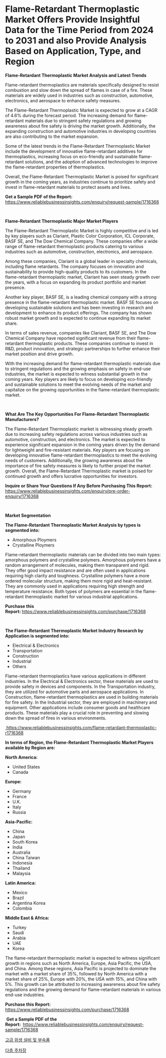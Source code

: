 <p><h1>Flame-Retardant Thermoplastic Market Offers Provide Insightful Data for the Time Period from 2024 to 2031 and also Provide Analysis Based on Application, Type, and Region</h1></p><p><strong>Flame-Retardant Thermoplastic Market Analysis and Latest Trends</strong></p>
<p><p>Flame-retardant thermoplastics are materials specifically designed to resist combustion and slow down the spread of flames in case of a fire. These materials are widely used in industries such as construction, automotive, electronics, and aerospace to enhance safety measures.</p><p>The Flame-Retardant Thermoplastic Market is expected to grow at a CAGR of 4.6% during the forecast period. The increasing demand for flame-retardant materials due to stringent safety regulations and growing awareness about fire safety is driving the market growth. Additionally, the expanding construction and automotive industries in developing countries are also contributing to the market expansion.</p><p>Some of the latest trends in the Flame-Retardant Thermoplastic Market include the development of innovative flame-retardant additives for thermoplastics, increasing focus on eco-friendly and sustainable flame-retardant solutions, and the adoption of advanced technologies to improve the flame-retardant properties of thermoplastics.</p><p>Overall, the Flame-Retardant Thermoplastic Market is poised for significant growth in the coming years, as industries continue to prioritize safety and invest in flame-retardant materials to protect assets and lives.</p></p>
<p><strong>Get a Sample PDF of the Report:&nbsp;</strong> <a href="https://www.reliablebusinessinsights.com/enquiry/request-sample/1716368">https://www.reliablebusinessinsights.com/enquiry/request-sample/1716368</a></p>
<p>&nbsp;</p>
<p><strong>Flame-Retardant Thermoplastic Major Market Players</strong></p>
<p><p>The Flame-Retardant Thermoplastic Market is highly competitive and is led by key players such as Clariant, Plastic Color Corporation, ICL Corporate, BASF SE, and The Dow Chemical Company. These companies offer a wide range of flame-retardant thermoplastic products catering to various industries such as automotive, construction, electronics, and aerospace.</p><p>Among these companies, Clariant is a global leader in specialty chemicals, including flame retardants. The company focuses on innovation and sustainability to provide high-quality products to its customers. In the flame-retardant thermoplastic market, Clariant has seen steady growth over the years, with a focus on expanding its product portfolio and market presence.</p><p>Another key player, BASF SE, is a leading chemical company with a strong presence in the flame-retardant thermoplastic market. BASF SE focuses on developing sustainable solutions and has been investing in research and development to enhance its product offerings. The company has shown robust market growth and is expected to continue expanding its market share.</p><p>In terms of sales revenue, companies like Clariant, BASF SE, and The Dow Chemical Company have reported significant revenue from their flame-retardant thermoplastic products. These companies continue to invest in R&D, product innovation, and strategic partnerships to further enhance their market position and drive growth.</p><p>With the increasing demand for flame-retardant thermoplastic materials due to stringent regulations and the growing emphasis on safety in end-use industries, the market is expected to witness substantial growth in the coming years. Key players are likely to focus on developing eco-friendly and sustainable solutions to meet the evolving needs of the market and capitalize on the growing opportunities in the flame-retardant thermoplastic market.</p></p>
<p>&nbsp;</p>
<p><strong>What Are The Key Opportunities For Flame-Retardant Thermoplastic Manufacturers?</strong></p>
<p><p>The Flame-Retardant Thermoplastic market is witnessing steady growth due to increasing safety regulations across various industries such as automotive, construction, and electronics. The market is expected to experience significant expansion in the coming years driven by the demand for lightweight and fire-resistant materials. Key players are focusing on developing innovative flame-retardant thermoplastics to meet the evolving needs of customers. Additionally, the growing awareness about the importance of fire safety measures is likely to further propel the market growth. Overall, the Flame-Retardant Thermoplastic market is poised for continued growth and offers lucrative opportunities for investors.</p></p>
<p><strong>Inquire or Share Your Questions If Any Before Purchasing This Report:</strong> <a href="https://www.reliablebusinessinsights.com/enquiry/pre-order-enquiry/1716368">https://www.reliablebusinessinsights.com/enquiry/pre-order-enquiry/1716368</a></p>
<p>&nbsp;</p>
<p><strong>Market Segmentation</strong></p>
<p><strong>The Flame-Retardant Thermoplastic Market Analysis by types is segmented into:</strong></p>
<p><ul><li>Amorphous Ploymers</li><li>Crystalline Ploymers</li></ul></p>
<p><p>Flame-retardant thermoplastic materials can be divided into two main types: amorphous polymers and crystalline polymers. Amorphous polymers have a random arrangement of molecules, making them transparent and rigid. They offer good impact resistance and are often used in applications requiring high clarity and toughness. Crystalline polymers have a more ordered molecular structure, making them more rigid and heat-resistant. They are commonly used in applications requiring high strength and temperature resistance. Both types of polymers are essential in the flame-retardant thermoplastic market for various industrial applications.</p></p>
<p><strong>Purchase this Report:&nbsp;</strong><a href="https://www.reliablebusinessinsights.com/purchase/1716368">https://www.reliablebusinessinsights.com/purchase/1716368</a></p>
<p>&nbsp;</p>
<p><strong>The Flame-Retardant Thermoplastic Market Industry Research by Application is segmented into:</strong></p>
<p><ul><li>Electrical & Electronics</li><li>Transportation</li><li>Construction</li><li>Industrial</li><li>Others</li></ul></p>
<p><p>Flame-retardant thermoplastics have various applications in different industries. In the Electrical & Electronics sector, these materials are used to provide safety in devices and components. In the Transportation industry, they are utilized for automotive parts and aerospace applications. In Construction, flame-retardant thermoplastics are used in building materials for fire safety. In the Industrial sector, they are employed in machinery and equipment. Other applications include consumer goods and healthcare products. These materials play a crucial role in preventing and slowing down the spread of fires in various environments.</p></p>
<p><a href="https://www.reliablebusinessinsights.com/flame-retardant-thermoplastic-r1716368">&nbsp;https://www.reliablebusinessinsights.com/flame-retardant-thermoplastic-r1716368</a></p>
<p><strong>In terms of Region, the Flame-Retardant Thermoplastic Market Players available by Region are:</strong></p>
<p>
    <p> <strong> North America: </strong>
        <ul>
            <li>United States</li>
            <li>Canada</li>
        </ul>
        </p> 
    <p> <strong> Europe: </strong>
        <ul>
            <li>Germany</li>
            <li>France</li>
            <li>U.K.</li>
            <li>Italy</li>
            <li>Russia</li>
        </ul>
        </p> 
    <p> <strong> Asia-Pacific: </strong>
        <ul>
            <li>China</li>
            <li>Japan</li>
            <li>South Korea</li>
            <li>India</li>
            <li>Australia</li>
            <li>China Taiwan</li>
            <li>Indonesia</li>
            <li>Thailand</li>
            <li>Malaysia</li>
        </ul>
        </p> 
    <p> <strong> Latin America: </strong>
        <ul>
            <li>Mexico</li>
            <li>Brazil</li>
            <li>Argentina Korea</li>
            <li>Colombia</li>
        </ul>
        </p> 
    <p> <strong> Middle East & Africa: </strong>
        <ul>
            <li>Turkey</li>
            <li>Saudi</li>
            <li>Arabia</li>
            <li>UAE</li>
            <li>Korea</li>
        </ul>
    </p>
    </p>
<p><p>The flame-retardant thermoplastic market is expected to witness significant growth in regions such as North America, Europe, Asia Pacific, the USA, and China. Among these regions, Asia Pacific is projected to dominate the market with a market share of 35%, followed by North America with a market share of 25%, Europe with 20%, the USA with 15%, and China with 5%. This growth can be attributed to increasing awareness about fire safety regulations and the growing demand for flame-retardant materials in various end-use industries.</p></p>
<p><strong>Purchase this Report: </strong><a href="https://www.reliablebusinessinsights.com/purchase/1716368">https://www.reliablebusinessinsights.com/purchase/1716368</a></p>
<p>&nbsp;<strong>Get a Sample PDF of the Report:&nbsp;&nbsp;</strong><a href="https://www.reliablebusinessinsights.com/enquiry/request-sample/1716368">https://www.reliablebusinessinsights.com/enquiry/request-sample/1716368</a></p>
<p><strong></strong></p>
<p><p><a href="https://medium.com/@midge5687567/%EA%B8%80%EB%A1%9C%EB%B2%8C-%EA%B3%A0%EA%B8%89-%ED%99%94%EC%9E%A5%EC%8B%A4-%EC%84%A4%EB%B9%84-%EB%B0%8F-%EB%B6%80%EC%86%8D%ED%92%88-%EC%82%B0%EC%97%85-%EC%9C%A0%ED%98%95-%EC%9D%91%EC%9A%A9-%ED%94%84%EB%A1%9C%EA%B7%B8%EB%9E%A8-%EC%8B%9C%EC%9E%A5-%EC%B0%B8%EA%B0%80%EC%97%85%EC%B2%B4-%EC%A7%80%EC%97%AD%EB%B3%84-%EC%84%B1%EC%9E%A5-%EB%B6%84%EC%84%9D-%EB%B0%8F-%EB%AF%B8%EB%9E%98-%EC%8B%9C%EB%82%98%EB%A6%AC%EC%98%A4-2024-2031-71232dfd5723">고급 위생 설비 및 부속품</a></p><p><a href="https://medium.com/@jordanilliamson678678_12326/%EB%8B%A4%EC%B8%B5-%EC%A3%BC%EC%B0%A8%EC%9E%A5-%EC%8B%9C%EC%9E%A5-%EB%B6%84%EC%84%9D-%EB%B3%B4%EA%B3%A0%EC%84%9C-%EB%8F%99%ED%96%A5-%EC%84%B1%EC%9E%A5-%EB%8F%99%EB%A0%A5-%EB%B0%8F-%EC%A0%84%EB%A7%9D-2024-2031-9e7919611a32">다층 주차장</a></p></p>